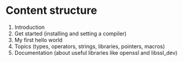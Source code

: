 # Content structure

1. Introduction
2. Get started (installing and setting a compiler)
3. My first hello world
4. Topics (types, operators, strings, libraries, pointers, macros)
5. Documentation (about useful libraries like openssl and libssl_dev)